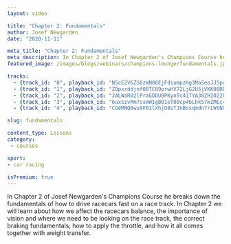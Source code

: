 ```yaml
---
layout: video

title: "Chapter 2: Fundamentals"
author: Josef Newgarden
date: "2020-11-11"

meta_title: "Chapter 2: Fundamentals"
meta_description: In Chapter 2 of Josef Newgarden's Champions Course he breaks down the fundamentals of how to drive racecars fast on a race track. In Chapter 2 we will learn about how we affect the racecars balance, the importance of vision and where we need to be looking on the race track, the correct braking fundamentals, how to apply the throttle, and how it all comes together with weight transfer.
featured_image: /images/blogs/webinars/champions-lounge/fundamentals.jpg

tracks:
  - {track_id: "0", playback_id: "NScE2V6ZS6zmN00EjFdiumpzHg3MaSeoJJ5pd401jC00QA", lesson_name: "How Our Driving Inputs Affect Car Balance", lesson_desc: "Every single thing a driver does while on track has a massive affect on how the car feels and how much grip the car has. For a racecar driver to be fast, they have to be able to adapt their driving to different situations, and do adapt well they have to completently understand how every single input they make affects the balance of the racecar."}
  - {track_id: "1", playback_id: "ZOpxrddjnf00TC89prwHV72LjG2U5jVKK00RR3LIh1E3w", lesson_name: "The Braking Zone", lesson_desc: "To go fast on the race track, we must first learn how to correctly brake. The brake zone is the first opportunity we have to affect the weight transfer of the racecar which is so important to how the car handles. In this lesson Joef breaksdown how to perfect our braking technique."}
  - {track_id: "2", playback_id: "JALWaR02lPraGDDU8PKynTc41TYA38ZHI022hQH02x3Vp8", lesson_name: "Perfecting Our Vision On The Race Track", lesson_desc: "From day one of our driving and racing careers we are told we need to have our 'eyes up'. But, what does that actually mean? How do we know if our eyes are up and looking far enough ahead? Here Josef Newgarden explains what 'eyes up' means to him and how he focuses on his vision."}
  - {track_id: "3", playback_id: "6uxszvMm7ssmWIgB01eT00cp4bLhk57mZMEc4N00mLuTSA", lesson_name: "Throttle Application", lesson_desc: "The timing of where pick up the throttle application and how we work to get back to full throttle as early as possible on the race track is vital to understand. To know how to time our throttle application we need to understand how our feet and hands need work together."}
  - {track_id: "4", playback_id: "CG8MNQ6wu9F01lXhjO8sTJnBosqmdn7rLWtNCxgpYXjs",  lesson_name: "Understanding Weight Transfer", lesson_desc: "As we have learnt so far with Josef as racecar driver we need to be able to adapt our driving to get the most out of the car. But, to be able to correctly adapt we need to deeply understand how weight transfer works and what shifting the weight does to the cars grip. Here Josef explains what you need to know about weight transfer."}

slug: fundamentals

content_type: Lessons
category:
 - courses

sport:
- car racing

isPremium: true
---
```


In Chapter 2 of Josef Newgarden's Champions Course he breaks down the fundamentals of how to drive racecars fast on a race track. In Chapter 2 we will learn about how we affect the racecars balance, the importance of vision and where we need to be looking on the race track, the correct braking fundamentals, how to apply the throttle, and how it all comes together with weight transfer.